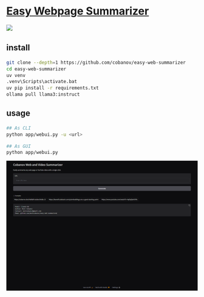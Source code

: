 # [Easy Webpage Summarizer](https://github.com/cobanov/easy-web-summarizer)

![](https://img.shields.io/github/license/cobanov/easy-web-summarizer)

## install

```sh
git clone --depth=1 https://github.com/cobanov/easy-web-summarizer
cd easy-web-summarizer
uv venv
.venv\Scripts\activate.bat
uv pip install -r requirements.txt
ollama pull llama3:instruct
```

## usage

```sh
## As CLI
python app/webui.py -u <url>
```

```sh
## As GUI
python app/webui.py
```

![easy-web-summarizer](/_image/optWeb/easy-web-summarizer.png)

